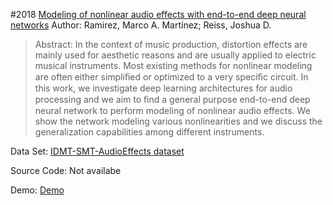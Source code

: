 #2018 [Modeling of nonlinear audio effects with end-to-end deep neural networks](http://arxiv.org/abs/1810.06603)
Author: Ramirez, Marco A. Martínez; Reiss, Joshua D.
>Abstract: In the context of music production, distortion effects are mainly used for aesthetic reasons and are usually applied to electric musical instruments. Most existing methods for nonlinear modeling are often either simpliﬁed or optimized to a very speciﬁc circuit. In this work, we investigate deep learning architectures for audio processing and we aim to ﬁnd a general purpose end-to-end deep neural network to perform modeling of nonlinear audio effects. We show the network modeling various nonlinearities and we discuss the generalization capabilities among different instruments.

Data Set: [IDMT-SMT-AudioEffects dataset](https://www.idmt.fraunhofer.de/en/business_units/m2d/smt/audio_effects.html)

Source Code: Not availabe

Demo: [Demo](https://github.com/mchijmma/modeling-nonlinear)

